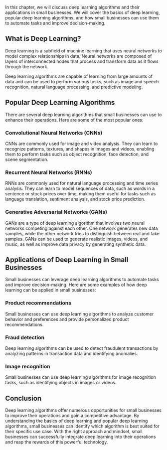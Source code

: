 
In this chapter, we will discuss deep learning algorithms and their applications in small businesses. We will cover the basics of deep learning, popular deep learning algorithms, and how small businesses can use them to automate tasks and improve decision-making.

What is Deep Learning?
----------------------

Deep learning is a subfield of machine learning that uses neural networks to model complex relationships in data. Neural networks are composed of layers of interconnected nodes that process and transform data as it flows through the network.

Deep learning algorithms are capable of learning from large amounts of data and can be used to perform various tasks, such as image and speech recognition, natural language processing, and predictive modeling.

Popular Deep Learning Algorithms
--------------------------------

There are several deep learning algorithms that small businesses can use to enhance their operations. Here are some of the most popular ones:

### Convolutional Neural Networks (CNNs)

CNNs are commonly used for image and video analysis. They can learn to recognize patterns, textures, and shapes in images and videos, enabling them to perform tasks such as object recognition, face detection, and scene segmentation.

### Recurrent Neural Networks (RNNs)

RNNs are commonly used for natural language processing and time series analysis. They can learn to model sequences of data, such as words in a sentence or stock prices over time, making them useful for tasks such as language translation, sentiment analysis, and stock price prediction.

### Generative Adversarial Networks (GANs)

GANs are a type of deep learning algorithm that involves two neural networks competing against each other. One network generates new data samples, while the other network tries to distinguish between real and fake samples. GANs can be used to generate realistic images, videos, and music, as well as improve data privacy by generating synthetic data.

Applications of Deep Learning in Small Businesses
-------------------------------------------------

Small businesses can leverage deep learning algorithms to automate tasks and improve decision-making. Here are some examples of how deep learning can be applied in small businesses:

### Product recommendations

Small businesses can use deep learning algorithms to analyze customer behavior and preferences and provide personalized product recommendations.

### Fraud detection

Deep learning algorithms can be used to detect fraudulent transactions by analyzing patterns in transaction data and identifying anomalies.

### Image recognition

Small businesses can use deep learning algorithms for image recognition tasks, such as identifying objects in images or videos.

Conclusion
----------

Deep learning algorithms offer numerous opportunities for small businesses to improve their operations and gain a competitive advantage. By understanding the basics of deep learning and popular deep learning algorithms, small businesses can identify which algorithm is best suited for their specific use case. With the right approach and mindset, small businesses can successfully integrate deep learning into their operations and reap the rewards of this powerful technology.
